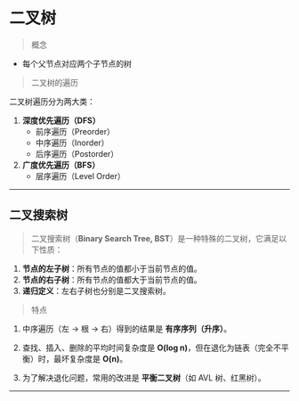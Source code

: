 # 二叉树

> 概念

- 每个父节点对应两个子节点的树

> 二叉树的遍历

二叉树遍历分为两大类：

1. **深度优先遍历（DFS）**
   - 前序遍历（Preorder）
   - 中序遍历（Inorder）
   - 后序遍历（Postorder）
2. **广度优先遍历（BFS）**
   - 层序遍历（Level Order）

---

## 二叉搜索树

> 二叉搜索树（**Binary Search Tree, BST**）是一种特殊的二叉树，它满足以下性质：

1. **节点的左子树**：所有节点的值都小于当前节点的值。
2. **节点的右子树**：所有节点的值都大于当前节点的值。
3. **递归定义**：左右子树也分别是二叉搜索树。

> 特点

1. 中序遍历（左 → 根 → 右）得到的结果是 **有序序列（升序）**。

2. 查找、插入、删除的平均时间复杂度是 **O(log n)**，但在退化为链表（完全不平衡）时，最坏复杂度是 **O(n)**。

3. 为了解决退化问题，常用的改进是 **平衡二叉树**（如 AVL 树、红黑树）。

---

